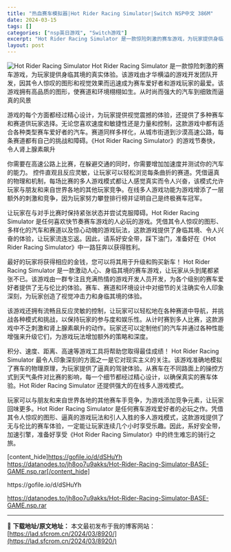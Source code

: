```yaml
---
title: "热血赛车模拟器|Hot Rider Racing Simulator|Switch NSP中文 386M"
date: 2024-03-15
tags: []
categories: ["nsp英日游戏", "Switch游戏"]
excerpt: "Hot Rider Racing Simulator 是一款惊险刺激的赛车游戏，为玩家提供身临其境的真实体验。该游戏由才华横溢的游戏开发团队开发，因其令人惊叹的图形和视觉效果而迅速成为赛车爱好者和游戏玩家的最爱。该游戏拥有高品质的图形，使赛道和环境栩栩如生。从时尚而强大的汽车到细致而逼真的风景 游戏&hellip;"
layout: post
---
```


<img class="aligncenter" src="https://assets.nintendo.com/image/upload/f_auto/q_auto/dpr_1.25/c_scale,w_600/ncom/software/switch/70010000076492/a01aabd870f37e1ee46242e41c14aa0187982031e77b767d1a3059ba266f0731" alt="Hot Rider Racing Simulator" />
Hot Rider Racing Simulator 是一款惊险刺激的赛车游戏，为玩家提供身临其境的真实体验。该游戏由才华横溢的游戏开发团队开发，因其令人惊叹的图形和视觉效果而迅速成为赛车爱好者和游戏玩家的最爱。该游戏拥有高品质的图形，使赛道和环境栩栩如生。从时尚而强大的汽车到细致而逼真的风景

游戏的每个方面都经过精心设计，为玩家提供视觉震撼的体验，还提供了多种赛车和赛道供玩家选择。无论您喜欢速度和敏捷性还是力量和控制，这款游戏中都有适合各种类型赛车爱好者的汽车。赛道同样多样化，从城市街道到沙漠高速公路，每条赛道都有自己的挑战和障碍。《Hot Rider Racing Simulator》的游戏节奏快，令人肾上腺素飙升

你需要在高速公路上比赛，在躲避交通的同时，你需要增加加速度并测试你的汽车的能力。
控件直观且反应灵敏，让玩家可以轻松浏览每条曲折的赛道。凭借逼真的物理和机制，每场比赛的多人游戏模式都让人感觉真实而令人兴奋，该模式允许玩家与朋友和来自世界各地的其他玩家竞争。在线多人游戏功能为游戏增添了一层额外的刺激和竞争，因为玩家努力攀登排行榜并证明自己是终极赛车冠军。

让玩家在与对手比赛时保持紧张状态并尝试克服障碍。Hot Rider Racing Simulator 是任何喜欢快节奏赛车游戏的人必玩的游戏。凭借其令人惊叹的图形、多样化的汽车和赛道以及惊心动魄的游戏玩法，这款游戏提供了身临其境、令人兴奋的体验，让玩家流连忘返。因此，请系好安全带，踩下油门，准备好在《Hot Rider Racing Simulator》中一路狂奔以获得胜利。

最好的玩家将获得相应的金钱，您可以将其用于升级和购买新车！
Hot Rider Racing Simulator 是一款激动人心、身临其境的赛车游戏，让玩家从头到尾都紧张不已。该游戏由一群专注且充满热情的游戏开发人员开发，为各个级别的赛车爱好者提供了无与伦比的体验。赛车、赛道和环境设计中对细节的关注确实令人印象深刻，为玩家创造了视觉冲击力和身临其境的体验。

该游戏还拥有流畅且反应灵敏的控制，让玩家可以轻松地在各种赛道中导航，并挑战各种模式和挑战，以保持玩家的参与度和娱乐性。从计时赛到多人比赛，这款游戏中不乏刺激和肾上腺素飙升的动作。玩家还可以定制他们的汽车并通过各种性能增强来升级它们，为游戏玩法增加额外的策略和深度。

积分、速度、距离、高速等游戏工具将帮助您取得最佳成绩！
Hot Rider Racing Simulator 最令人印象深刻的方面之一是它对现实主义的关注。该游戏准确地模拟了赛车的物理原理，为玩家提供了逼真的驾驶体验。从赛车在不同路面上的操控方式到天气条件对比赛的影响，每一个细节都经过精心设计，以确保真实的赛车体验。Hot Rider Racing Simulator 还提供强大的在线多人游戏模式。

玩家可以与朋友和来自世界各地的其他赛车手竞争，为游戏添加竞争元素，让玩家回味更多。Hot Rider Racing Simulator 是任何赛车游戏爱好者的必玩之作。凭借其令人惊叹的图形、逼真的游戏玩法和引人入胜的多人游戏模式，这款游戏提供了无与伦比的赛车体验，一定能让玩家连续几个小时享受乐趣。因此，系好安全带，加速引擎，准备好享受《Hot Rider Racing Simulator》中的终生难忘的骑行之旅。

[content_hide]https://gofile.io/d/dSHuYh
https://datanodes.to/jh8oo7u9akks/Hot-Rider-Racing-Simulator-BASE-GAME.nsp.rar[/content_hide]

<!--wechatfans start-->https://gofile.io/d/dSHuYh
https://datanodes.to/jh8oo7u9akks/Hot-Rider-Racing-Simulator-BASE-GAME.nsp.rar<!--wechatfans end-->

---
📖 **下载地址/原文地址：** 本文最初发布于我的博客网站：[https://lad.sfcrom.cn/2024/03/8920/](https://lad.sfcrom.cn/2024/03/8920/)
